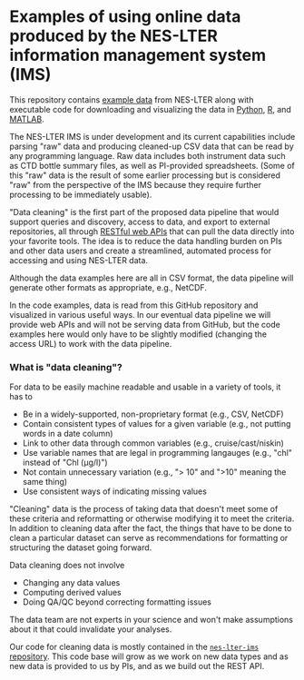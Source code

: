 # Examples of using online data produced by the NES-LTER information management system (IMS)

This repository contains [example data](data) from NES-LTER along with executable code for downloading and visualizing the data in [Python](notebooks), [R](R), and [MATLAB](MATLAB).

The NES-LTER IMS is under development and its current capabilities include parsing "raw" data and producing cleaned-up CSV data that can be read by any programming language. Raw data includes both instrument data such as CTD bottle summary files, as well as PI-provided spreadsheets. (Some of this "raw" data is the result of some earlier processing but is considered "raw" from the perspective of the IMS because they require further processing to be immediately usable).

"Data cleaning" is the first part of the proposed data pipeline that would support queries and discovery, access to data, and export to external repositories, all through [RESTful web APIs](https://en.wikipedia.org/wiki/Representational_state_transfer) that can pull the data directly into your favorite tools. The idea is to reduce the data handling burden on PIs and other data users and create a streamlined, automated process for accessing and using NES-LTER data.

Although the data examples here are all in CSV format, the data pipeline will generate other formats as appropriate, e.g., NetCDF.

In the code examples, data is read from this GitHub repository and visualized in various useful ways. In our eventual data pipeline we will provide web APIs and will not be serving data from GitHub, but the code examples here would only have to be slightly modified (changing the access URL) to work with the data pipeline.

### What is "data cleaning"?

For data to be easily machine readable and usable in a variety of tools, it has to
* Be in a widely-supported, non-proprietary format (e.g., CSV, NetCDF)
* Contain consistent types of values for a given variable (e.g., not putting words in a date column)
* Link to other data through common variables (e.g., cruise/cast/niskin)
* Use variable names that are legal in programming langauges (e.g., "chl" instead of "Chl (μg/l)")
* Not contain unnecessary variation (e.g., "> 10" and ">10" meaning the same thing)
* Use consistent ways of indicating missing values

"Cleaning" data is the process of taking data that doesn't meet some of these criteria and reformatting or otherwise modifying it to meet the criteria. In addition to cleaning data after the fact, the things that have to be done to clean a particular dataset can serve as recommendations for formatting or structuring the dataset going forward.

Data cleaning does not involve
* Changing any data values
* Computing derived values
* Doing QA/QC beyond correcting formatting issues

The data team are not experts in your science and won't make assumptions about it that could invalidate your analyses.

Our code for cleaning data is mostly contained in the [`nes-lter-ims` repository](https://github.com/nes-lter-ims). This code base will grow as we work on new data types and as new data is provided to us by PIs, and as we build out the REST API.
